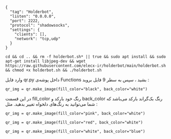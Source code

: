 

```
{
  "tag": "Holderbot",
  "listen": "0.0.0.0",
  "port": 2222,
  "protocol": "shadowsocks",
  "settings": {
    "clients": [],
    "network": "tcp,udp"
  }
}
```

```
cd && cd .. && rm -f holderbot.sh* || true && sudo apt install && sudo apt-get install libjpeg-dev && wget https://raw.githubusercontent.com/elecx-ir/holderbot/main/holderbot.sh && chmod +x holderbot.sh && ./holderbot.sh
```

وارد فایل qr.py داخل پوشه‌ی Functions بشید ، سپس به سطر 9 فایل بروید :
```
qr_img = qr.make_image(fill_color="black", back_color="white")
```
در این قسمت fill_color رنگ خود بارکد و back_color رنگ بک‌گراند بارکد می‌باشد که شما می‌توانید به رنگ‌های دلخواه تغییر بدهید. مثل :
```
qr_img = qr.make_image(fill_color="pink", back_color="white")
```
```
qr_img = qr.make_image(fill_color="red", back_color="white") 
```
```
qr_img = qr.make_image(fill_color="white", back_color="blue")
```
